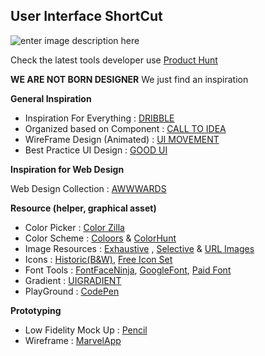 ## User Interface ShortCut

![enter image description here](https://image.ibb.co/giSM1o/fre.jpg)

Check the latest tools developer use
[Product Hunt](https://www.producthunt.com/)

**WE ARE NOT BORN DESIGNER**
We just find an inspiration

**General Inspiration**

 - Inspiration For Everything : [DRIBBLE](https://dribbble.com/)
 - Organized based on Component : [CALL TO IDEA](https://calltoidea.com/)
 - WireFrame Design (Animated) : [UI MOVEMENT](https://uimovement.com/)
 - Best Practice UI Design : [GOOD UI](https://goodui.org/)

**Inspiration for Web Design**

 Web Design Collection : [AWWWARDS](https://www.awwwards.com/)

**Resource (helper, graphical asset)**

 - Color Picker : [Color Zilla](http://www.colorzilla.com/chrome/)
 - Color Scheme : [Coloors](https://coolors.co/) & [ColorHunt](https://colorhunt.co/)
 - Image Resources : [Exhaustive](https://www.flickr.com/) , [Selective](https://www.pexels.com/) & [URL Images](https://unsplash.com/)
 - Icons : [Historic(B&W)](https://thenounproject.com/), [Free Icon Set](https://iconstore.co/)
 - Font Tools : [FontFaceNinja](https://chrome.google.com/webstore/detail/fontface-ninja/eljapbgkmlngdpckoiiibecpemleclhh?hl=en), [GoogleFont](https://fonts.google.com/), [Paid Font](https://www.myfonts.com/home)
 - Gradient : [UIGRADIENT](https://uigradients.com)
 - PlayGround : [CodePen](https://codepen.io/)

**Prototyping**

 - Low Fidelity Mock Up : [Pencil](https://pencil.evolus.vn/)
 - Wireframe : [MarvelApp](https://marvelapp.com/)
